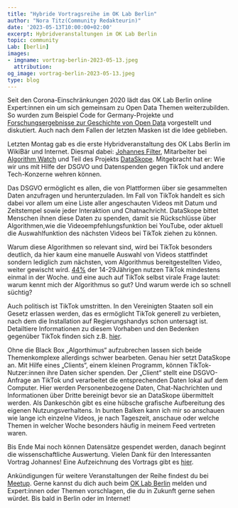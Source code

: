 ```yaml
---
title: "Hybride Vortragsreihe im OK Lab Berlin"
author: "Nora Titz(Community Redakteurin)"
date: '2023-05-13T10:00:00+02:00'
excerpt: Hybridveranstaltungen im OK Lab Berlin
topic: community
Lab: [berlin]
images:
- imgname: vortrag-berlin-2023-05-13.jpeg
  attribution: 
og_image: vortrag-berlin-2023-05-13.jpeg
type: blog
---
```


Seit den Corona-Einschränkungen 2020 lädt das OK Lab Berlin online Expert:innen ein um sich gemeinsam zu Open Data Themen weiterzubilden. So wurden zum Beispiel Code for Germany-Projekte und [Forschungsergebnisse zur Geschichte von Open Data](https://video.codefor.de/w/mkJiUKpxeqKjemHPWVxccq) vorgestellt und diskutiert. Auch nach dem Fallen der letzten Masken ist die Idee geblieben. 

Letzten Montag gab es die erste Hybridveranstaltung des OK Labs Berlin im WikiBär und Internet. Diesmal dabei: [Johannes Filter](https://johannesfilter.com/), Mitarbeiter bei [Algorithm Watch](https://algorithmwatch.org/de/) und Teil des Projekts [DataSkope](https://dataskop.net/). Mitgebracht hat er: Wie wir uns mit Hilfe der DSGVO und Datenspenden gegen TikTok und andere Tech-Konzerne wehren können. 

Das DSGVO ermöglicht es allen, die von Plattformen über sie gesammelten Daten anzufragen und herunterzuladen. Im Fall von TikTok handelt es sich dabei vor allem um eine Liste aller angeschauten Videos mit Datum und Zeitstempel sowie jeder Interaktion und Chatnachricht. DataSkope bittet Menschen ihnen diese Daten zu spenden, damit sie Rückschlüsse über Algorithmen,wie die Videoempfehlungsfunktion bei YouTube, oder aktuell die Auswahlfunktion des nächsten Videos bei TikTok ziehen zu können.

Warum diese Algorithmen so relevant sind, wird bei TikTok besonders deutlich, da hier kaum eine manuelle Auswahl von Videos stattfindet sondern lediglich zum nächsten, vom Algorithmus bereitgestellten Video, weiter gewischt wird. [44%](https://www.ard-zdf-onlinestudie.de/ardzdf-onlinestudie/infografik/) der 14-29Jährigen nutzen TikTok mindestens einmal in der Woche. und eine auch auf TikTok selbst virale Frage lautet: warum kennt mich der Algorithmus so gut? Und warum werde ich so schnell süchtig? 

Auch  politisch ist TikTok umstritten. In den Vereinigten Staaten soll ein Gesetz erlassen werden, das es ermöglicht TikTok generell zu verbieten, nach dem die Installation auf Regierungshandys schon untersagt ist. Detailtiere Informationen zu diesem Vorhaben und den Bedenken gegenüber TikTok finden sich z.B. [hier](https://www.zdf.de/nachrichten/digitales/usa-verbot-tiktok-kongress-100.html).

Ohne die Black Box „Algorthimus“ aufzubrechen lassen sich beide Themenkomplexe allerdings schwer bearbeten. Genau hier setzt DataSkope an. Mit Hilfe eines „Clients“, einem kleinen Programm, können TikTok-Nutzer:innen ihre Daten sicher spenden. Der „Client“ stellt eine DSGVO-Anfrage an TikTok und verarbeitet die entsprechenden Daten lokal auf dem Computer. Hier werden Personenbezogene Daten, Chat-Nachrichten und Informationen über Dritte bereinigt bevor sie an DataSkope übermittelt werden. Als Dankeschön gibt es eine hübsche grafische Aufbereitung des eigenen Nutzungsverhaltens. In bunten Balken kann ich mir so anschauen wie lange ich einzelne Videos, je nach Tageszeit, anschaue oder welche Themen in welcher Woche besonders häufig in meinem Feed vertreten waren.

Bis Ende Mai noch können Datensätze gespendet werden, danach beginnt die wissenschaftliche Auswertung. Vielen Dank für den Interessanten Vortrag Johannes! Eine Aufzeichnung des Vortrags gibt es [hier](https://video.codefor.de/w/pZtkTCg7ahFff3FWW25pTK).

Ankündigungen für weitere Veranstaltungen der Reihe findest du bei [Meetup](https://www.meetup.com/ok-lab-berlin/). Gerne kannst du dich auch beim [OK Lab Berlin](https://codefor.de/berlin/) melden und Expert:innen oder Themen vorschlagen, die du in Zukunft gerne sehen würdet. Bis bald in Berlin oder im Internet!   
